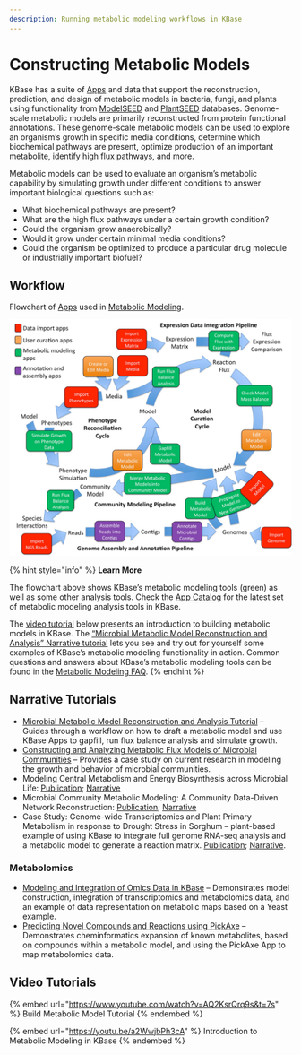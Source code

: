 ```yaml
---
description: Running metabolic modeling workflows in KBase
---
```


# Constructing Metabolic Models

KBase has a suite of [Apps](https://kbase.us/applist/#Metabolic%20Modeling) and data that support the reconstruction, prediction, and design of metabolic models in bacteria, fungi, and plants using functionality from [ModelSEED](https://modelseed.org/) and [PlantSEED](https://modelseed.org/genomes/Plants) databases. Genome-scale metabolic models are primarily reconstructed from protein functional annotations. These genome-scale metabolic models can be used to explore an organism’s growth in specific media conditions, determine which biochemical pathways are present, optimize production of an important metabolite, identify high flux pathways, and more.

Metabolic models can be used to evaluate an organism’s metabolic capability by simulating growth under different conditions to answer important biological questions such as:

* What biochemical pathways are present?
* What are the high flux pathways under a certain growth condition?
* Could the organism grow anaerobically?
* Would it grow under certain minimal media conditions?
* Could the organism be optimized to produce a particular drug molecule or industrially important biofuel?

## Workflow

Flowchart of [Apps](https://kbase.us/applist/#Metabolic%20Modeling) used in [Metabolic Modeling](../../apps/analysis/metabolic-modeling.md).

![](../../.gitbook/assets/modeling-flowchart.jpg)

{% hint style="info" %}
**Learn More**

The flowchart above shows KBase’s metabolic modeling tools (green) as well as some other analysis tools. Check the [App Catalog](https://kbase.us/applist/#Metabolic%20Modeling) for the latest set of metabolic modeling analysis tools in KBase.

The [video tutorial](https://www.youtube.com/watch?v=AQ2KsrQrq9s\&list=PLh7Q4SqpZYTwdK8ekQnqKinFzbqZuzu8f) below presents an introduction to building metabolic models in KBase. The [“Microbial Metabolic Model Reconstruction and Analysis” Narrative tutorial](./#narrative-tutorial) lets you see and try out for yourself some examples of KBase’s metabolic modeling functionality in action. Common questions and answers about KBase’s metabolic modeling tools can be found in the [Metabolic Modeling FAQ](faq-metabolic-modeling.md).
{% endhint %}

## **Narrative Tutorials**

* [Microbial Metabolic Model Reconstruction and Analysis Tutorial](https://narrative.kbase.us/narrative/ws.18302.obj.61) – Guides through a workflow on how to draft a metabolic model and use KBase Apps to gapfill, run flux balance analysis and simulate growth.&#x20;
* [Constructing and Analyzing Metabolic Flux Models of Microbial Communities](metabolic-flux-models.md) – Provides a case study on current research in modeling the growth and behavior of microbial communities.
* Modeling Central Metabolism and Energy Biosynthesis across Microbial Life: [Publication](http://bmcgenomics.biomedcentral.com/articles/10.1186/s12864-016-2887-8); [Narrative](https://narrative.kbase.us/narrative/ws.15253.obj.1)
* Microbial Community Metabolic Modeling: A Community Data-Driven Network Reconstruction: [Publication](http://onlinelibrary.wiley.com/doi/10.1002/jcp.25428/full); [Narrative](https://narrative.kbase.us/narrative/ws.13807.obj.1)
* Case Study: Genome-wide Transcriptomics and Plant Primary Metabolism in response to Drought Stress in Sorghum – plant-based example of using KBase to integrate full genome RNA-seq analysis and a metabolic model to generate a reaction matrix. [Publication](https://doi.org/10.1016/j.cpb.2021.100229); [Narrative](https://kbase.us/n/101788/79/).&#x20;

### Metabolomics

* [Modeling and Integration of Omics Data in KBase](https://narrative.kbase.us/narrative/55494) – Demonstrates model construction, integration of transcriptomics and metabolomics data, and an example of data representation on metabolic maps based on a Yeast example.
* [Predicting Novel Compounds and Reactions using PickAxe](https://narrative.kbase.us/narrative/55494) – Demonstrates cheminformatics expansion of known metabolites, based on compounds within a metabolic model, and using the PickAxe App to map metabolomics data.

## Video Tutorials

{% embed url="https://www.youtube.com/watch?v=AQ2KsrQrq9s&t=7s" %}
Build Metabolic Model Tutorial&#x20;
{% endembed %}

{% embed url="https://youtu.be/a2WwjbPh3cA" %}
Introduction to Metabolic Modeling in KBase
{% endembed %}
